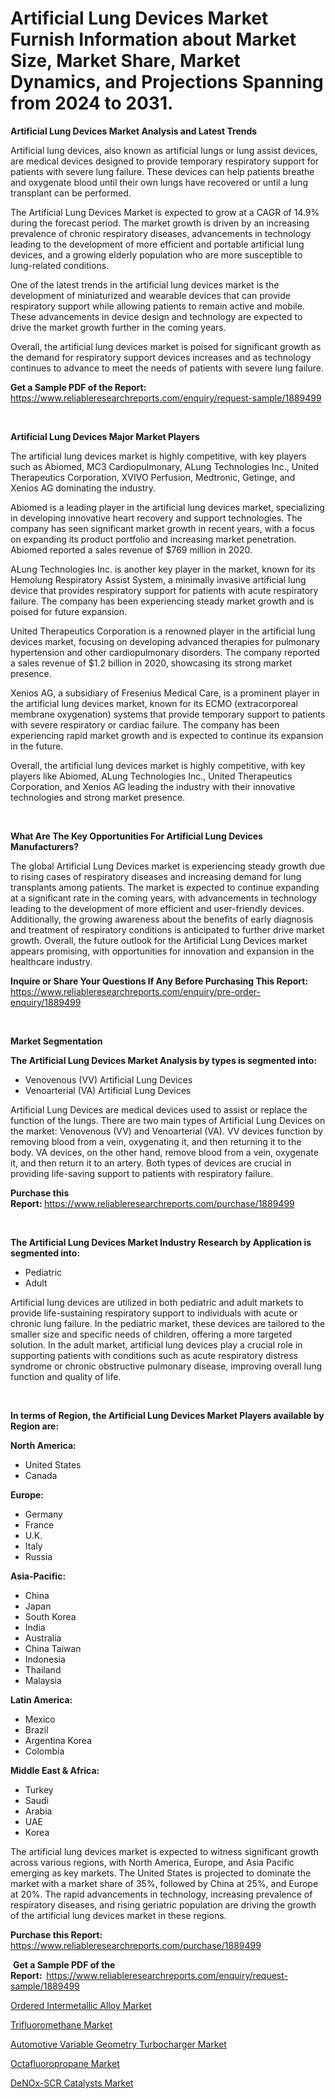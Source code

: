 <p><h1>Artificial Lung Devices Market Furnish Information about Market Size, Market Share, Market Dynamics, and Projections Spanning from 2024 to 2031.</h1></p><p><strong>Artificial Lung Devices Market Analysis and Latest Trends</strong></p>
<p><p>Artificial lung devices, also known as artificial lungs or lung assist devices, are medical devices designed to provide temporary respiratory support for patients with severe lung failure. These devices can help patients breathe and oxygenate blood until their own lungs have recovered or until a lung transplant can be performed.</p><p>The Artificial Lung Devices Market is expected to grow at a CAGR of 14.9% during the forecast period. The market growth is driven by an increasing prevalence of chronic respiratory diseases, advancements in technology leading to the development of more efficient and portable artificial lung devices, and a growing elderly population who are more susceptible to lung-related conditions.</p><p>One of the latest trends in the artificial lung devices market is the development of miniaturized and wearable devices that can provide respiratory support while allowing patients to remain active and mobile. These advancements in device design and technology are expected to drive the market growth further in the coming years.</p><p>Overall, the artificial lung devices market is poised for significant growth as the demand for respiratory support devices increases and as technology continues to advance to meet the needs of patients with severe lung failure.</p></p>
<p><strong>Get a Sample PDF of the Report:&nbsp;</strong> <a href="https://www.reliableresearchreports.com/enquiry/request-sample/1889499">https://www.reliableresearchreports.com/enquiry/request-sample/1889499</a></p>
<p>&nbsp;</p>
<p><strong>Artificial Lung Devices Major Market Players</strong></p>
<p><p>The artificial lung devices market is highly competitive, with key players such as Abiomed, MC3 Cardiopulmonary, ALung Technologies Inc., United Therapeutics Corporation, XVIVO Perfusion, Medtronic, Getinge, and Xenios AG dominating the industry. </p><p>Abiomed is a leading player in the artificial lung devices market, specializing in developing innovative heart recovery and support technologies. The company has seen significant market growth in recent years, with a focus on expanding its product portfolio and increasing market penetration. Abiomed reported a sales revenue of $769 million in 2020.</p><p>ALung Technologies Inc. is another key player in the market, known for its Hemolung Respiratory Assist System, a minimally invasive artificial lung device that provides respiratory support for patients with acute respiratory failure. The company has been experiencing steady market growth and is poised for future expansion. </p><p>United Therapeutics Corporation is a renowned player in the artificial lung devices market, focusing on developing advanced therapies for pulmonary hypertension and other cardiopulmonary disorders. The company reported a sales revenue of $1.2 billion in 2020, showcasing its strong market presence.</p><p>Xenios AG, a subsidiary of Fresenius Medical Care, is a prominent player in the artificial lung devices market, known for its ECMO (extracorporeal membrane oxygenation) systems that provide temporary support to patients with severe respiratory or cardiac failure. The company has been experiencing rapid market growth and is expected to continue its expansion in the future.</p><p>Overall, the artificial lung devices market is highly competitive, with key players like Abiomed, ALung Technologies Inc., United Therapeutics Corporation, and Xenios AG leading the industry with their innovative technologies and strong market presence.</p></p>
<p>&nbsp;</p>
<p><strong>What Are The Key Opportunities For Artificial Lung Devices Manufacturers?</strong></p>
<p><p>The global Artificial Lung Devices market is experiencing steady growth due to rising cases of respiratory diseases and increasing demand for lung transplants among patients. The market is expected to continue expanding at a significant rate in the coming years, with advancements in technology leading to the development of more efficient and user-friendly devices. Additionally, the growing awareness about the benefits of early diagnosis and treatment of respiratory conditions is anticipated to further drive market growth. Overall, the future outlook for the Artificial Lung Devices market appears promising, with opportunities for innovation and expansion in the healthcare industry.</p></p>
<p><strong>Inquire or Share Your Questions If Any Before Purchasing This Report:</strong> <a href="https://www.reliableresearchreports.com/enquiry/pre-order-enquiry/1889499">https://www.reliableresearchreports.com/enquiry/pre-order-enquiry/1889499</a></p>
<p>&nbsp;</p>
<p><strong>Market Segmentation</strong></p>
<p><strong>The Artificial Lung Devices Market Analysis by types is segmented into:</strong></p>
<p><ul><li>Venovenous (VV) Artificial Lung Devices</li><li>Venoarterial (VA) Artificial Lung Devices</li></ul></p>
<p><p>Artificial Lung Devices are medical devices used to assist or replace the function of the lungs. There are two main types of Artificial Lung Devices on the market: Venovenous (VV) and Venoarterial (VA). VV devices function by removing blood from a vein, oxygenating it, and then returning it to the body. VA devices, on the other hand, remove blood from a vein, oxygenate it, and then return it to an artery. Both types of devices are crucial in providing life-saving support to patients with respiratory failure.</p></p>
<p><strong>Purchase this Report:&nbsp;</strong><a href="https://www.reliableresearchreports.com/purchase/1889499">https://www.reliableresearchreports.com/purchase/1889499</a></p>
<p>&nbsp;</p>
<p><strong>The Artificial Lung Devices Market Industry Research by Application is segmented into:</strong></p>
<p><ul><li>Pediatric</li><li>Adult</li></ul></p>
<p><p>Artificial lung devices are utilized in both pediatric and adult markets to provide life-sustaining respiratory support to individuals with acute or chronic lung failure. In the pediatric market, these devices are tailored to the smaller size and specific needs of children, offering a more targeted solution. In the adult market, artificial lung devices play a crucial role in supporting patients with conditions such as acute respiratory distress syndrome or chronic obstructive pulmonary disease, improving overall lung function and quality of life.</p></p>
<p>&nbsp;</p>
<p><strong>In terms of Region, the Artificial Lung Devices Market Players available by Region are:</strong></p>
<p>
    <p> <strong> North America: </strong>
        <ul>
            <li>United States</li>
            <li>Canada</li>
        </ul>
        </p> 
    <p> <strong> Europe: </strong>
        <ul>
            <li>Germany</li>
            <li>France</li>
            <li>U.K.</li>
            <li>Italy</li>
            <li>Russia</li>
        </ul>
        </p> 
    <p> <strong> Asia-Pacific: </strong>
        <ul>
            <li>China</li>
            <li>Japan</li>
            <li>South Korea</li>
            <li>India</li>
            <li>Australia</li>
            <li>China Taiwan</li>
            <li>Indonesia</li>
            <li>Thailand</li>
            <li>Malaysia</li>
        </ul>
        </p> 
    <p> <strong> Latin America: </strong>
        <ul>
            <li>Mexico</li>
            <li>Brazil</li>
            <li>Argentina Korea</li>
            <li>Colombia</li>
        </ul>
        </p> 
    <p> <strong> Middle East & Africa: </strong>
        <ul>
            <li>Turkey</li>
            <li>Saudi</li>
            <li>Arabia</li>
            <li>UAE</li>
            <li>Korea</li>
        </ul>
    </p>
    </p>
<p><p>The artificial lung devices market is expected to witness significant growth across various regions, with North America, Europe, and Asia Pacific emerging as key markets. The United States is projected to dominate the market with a market share of 35%, followed by China at 25%, and Europe at 20%. The rapid advancements in technology, increasing prevalence of respiratory diseases, and rising geriatric population are driving the growth of the artificial lung devices market in these regions.</p></p>
<p><strong>Purchase this Report: </strong><a href="https://www.reliableresearchreports.com/purchase/1889499">https://www.reliableresearchreports.com/purchase/1889499</a></p>
<p>&nbsp;<strong>Get a Sample PDF of the Report:&nbsp;&nbsp;</strong><a href="https://www.reliableresearchreports.com/enquiry/request-sample/1889499">https://www.reliableresearchreports.com/enquiry/request-sample/1889499</a></p>
<p><strong></strong></p>
<p><p><a href="https://glittery-fuchsia-86a.notion.site/Ordered-Intermetallic-Alloy-Market-A-Comprehensive-Report-of-its-Market-Share-Growth-Trends-2024--627611bc3aa74334a5c4f5b7bf6dd247">Ordered Intermetallic Alloy Market</a></p><p><a href="https://view.publitas.com/reportprime-1/trifluoromethane-market-growth-market-trends-covid-19-impact-and-forecasts-for-period-from-2024-2031/">Trifluoromethane Market</a></p><p><a href="https://woozy-pyroraptor-a1f.notion.site/Automotive-Variable-Geometry-Turbocharger-Market-Offers-Provide-Insightful-Data-for-the-Time-Period--a96ed7a4d1994e01981b3167dd4f2f0d">Automotive Variable Geometry Turbocharger Market</a></p><p><a href="https://view.publitas.com/reportprime-1/octafluoropropane-market-a-comprehensive-report-of-its-market-share-growth-trends-2024-2031/">Octafluoropropane Market</a></p><p><a href="https://bubble-tree-ea4.notion.site/Global-DeNOx-SCR-Catalysts-Market-by-Types-Applications-and-Major-Players-with-Regional-Growth-Ra-c635e1ed93ee4d489270a23a719097e1">DeNOx-SCR Catalysts Market</a></p></p>